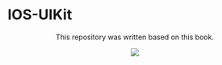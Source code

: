 # IOS-UIKit

<p align='center'>
This repository was written based on this book.
<p align='center'>
</p>
<p align='center'>
 <a href='https://www.raywenderlich.com/books/uikit-apprentice' target="_blank">
    <img src="https://img.shields.io/badge/UIKit-yellow"/>
<p align='center'>
</p>
